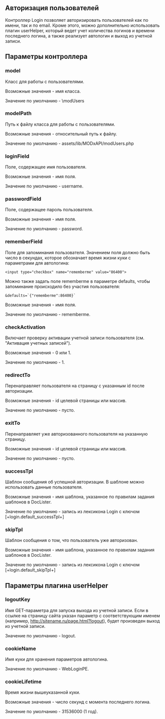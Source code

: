 ## Авторизация пользователей

Контроллер Login позволяет авторизировать пользователей как по имени, так и по email. Кроме этого, можно дополнительно использовать плагин userHelper, который ведет учет количества логинов и времени последнего логина, а также реализует автологин и выход из учетной записи.

## Параметры контроллера

### model
Класс для работы с пользователями.

Возможные значения - имя класса.

Значение по умолчанию - \modUsers

### modelPath
Путь к файлу класса для работы с пользователями.

Возможные значения - относительный путь к файлу.

Значение по умолчанию - assets/lib/MODxAPI/modUsers.php

### loginField
Поле, содержащее имя пользователя.

Возможные значения - имя поля.

Значение по умолчанию - username.

### passwordField
Поле, содержащее пароль пользователя.

Возможные значения - имя поля.

Значение по умолчанию - password.

### rememberField
Поле для запоминания пользователя. Значением поля должно быть число в секундах, которое обозначает время жизни куки с параметрами для автологина:
```
<input type="checkbox" name="rememberme" value="86400">
```

Можно также задать поле rememberme в параметре defaults, чтобы запоминание происходило без участия пользователя:
```
&defaults=`{"rememberme":86400}`
```

Возможные значения - имя поля.

Значение по умолчанию - rememberme.

### checkActivation
Включает проверку активации учетной записи пользователя (см. "Активация учетных записей"). 

Возможные значения - 0 или 1.

Значение по умолчанию - 1.

### redirectTo
Перенаправляет пользователя на страницу c указанным id после авторизации.

Возможные значения - id целевой страницы или массив.

Значение по умолчанию - пусто.

### exitTo
Перенаправляет уже авторизованного пользователя на указанную страницу.

Возможные значения - id целевой страницы или массив.

Значение по умолчанию - пусто.

### successTpl
Шаблон сообщения об успешной авторизации. В шаблоне можно использовать данные пользователя.

Возможные значения - имя шаблона, указанное по правилам задания шаблонов в DocLister.

Значение по умолчанию - запись из лексикона Login с ключом [+login.default_successTpl+]

### skipTpl
Шаблон сообщения о том, что пользователь уже авторизован.

Возможные значения - имя шаблона, указанное по правилам задания шаблонов в DocLister.

Значение по умолчанию - запись из лексикона Login с ключом [+login.default_skipTpl+]

## Параметры плагина userHelper
### logoutKey
Имя GET-параметра для запуска выхода из учетной записи. Если в ссылке на страницу сайта указан параметр с соответствующим именем (например, http://sitename.ru/page.html?logout), будет произведен выход из учетной записи.

Значение по умолчанию - logout.

### cookieName
Имя куки для хранения параметров автологина.

Значение по умолчанию - WebLoginPE.

### cookieLifetime
Время жизни вышеуказанной куки.

Возможные значения - число секунд с момента последнего логина.

Значение по умолчанию - 31536000 (1 год).